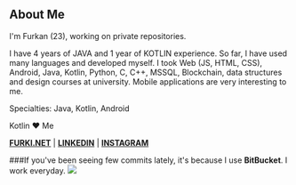 ## About Me

I'm Furkan (23), working on private repositories.

I have 4 years of JAVA and 1 year of KOTLIN experience. So far, I have used many languages ​​and developed myself. I took Web (JS, HTML, CSS), Android, Java, Kotlin, Python, C, C++, MSSQL, Blockchain, data structures and design courses at university. Mobile applications are very interesting to me.


Specialties: Java, Kotlin, Android

Kotlin ❤️ Me

**[FURKI.NET](https://furki.net/)** | **[LINKEDIN](https://www.linkedin.com/in/furkanbalci0/)** | **[INSTAGRAM](https://www.instagram.com/furkanbalci0/)**

###If you've been seeing few commits lately, it's because I use **BitBucket**. I work everyday.
![](https://komarev.com/ghpvc/?username=furkanbalci0)
